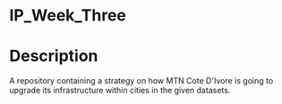 # IP_Week_Three

# Description #

A repository containing a strategy on how MTN Cote D'Ivore is going to upgrade its infrastructure within cities in the given datasets.
